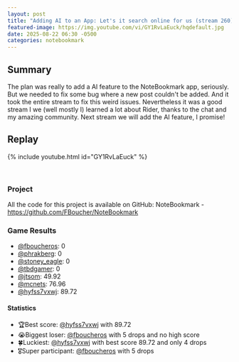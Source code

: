 ```yaml
---
layout: post
title: "Adding AI to an App: Let's it search online for us (stream 260)"
featured-image: https://img.youtube.com/vi/GY1RvLaEuck/hqdefault.jpg
date: 2025-08-22 06:30 -0500
categories: notebookmark
---
```


## Summary

The plan was really to add a AI feature to the NoteBookmark app, seriously. But we needed to fix some bug where a new post couldn't be added. And it took the entire stream to fix this weird issues. Nevertheless it was a good stream I we (well mostly I) learned a lot about Rider, thanks to the chat and my amazing community. Next stream we will add the AI feature, I promise!

## Replay

{% include youtube.html id="GY1RvLaEuck" %}

<br/><!--more-->

### Project

All the code for this project is available on GitHub: NoteBookmark - https://github.com/FBoucher/NoteBookmark

### Game Results

- [@fboucheros](https://www.twitch.tv/fboucheros): 0
- [@phrakberg](https://www.twitch.tv/phrakberg): 0
- [@stoney_eagle](https://www.twitch.tv/stoney_eagle): 0
- [@tbdgamer](https://www.twitch.tv/tbdgamer): 0
- [@jtsom](https://www.twitch.tv/jtsom): 49.92
- [@mcnets](https://www.twitch.tv/mcnets): 76.96
- [@hyfss7vxwj](https://www.twitch.tv/hyfss7vxwj): 89.72

#### Statistics

- 🏆Best score: [@hyfss7vxwj](https://www.twitch.tv/hyfss7vxwj) with 89.72
- 😭Biggest loser: [@fboucheros](https://www.twitch.tv/fboucheros) with 5 drops and no high score
- 🍀Luckiest: [@hyfss7vxwj](https://www.twitch.tv/hyfss7vxwj) with best score 89.72 and only 4 drops
- 🎖️Super participant: [@fboucheros](https://www.twitch.tv/fboucheros) with 5 drops
